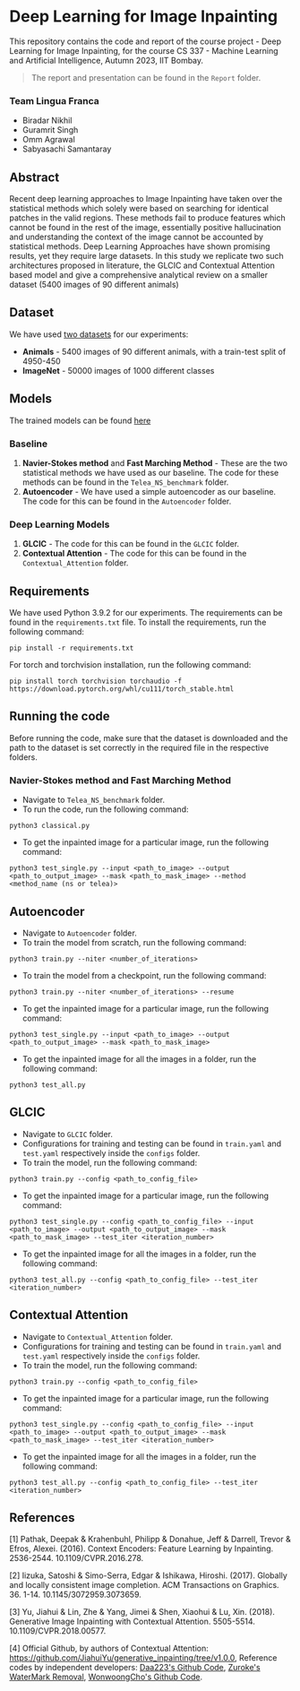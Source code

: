 # Deep Learning for Image Inpainting
This repository contains the code and report of the course project - Deep Learning for Image Inpainting, for the course CS 337 - Machine Learning and Artificial Intelligence, Autumn 2023, IIT Bombay.
> The report and presentation can be found in the `Report` folder.

### Team Lingua Franca
* Biradar Nikhil
* Guramrit Singh
* Omm Agrawal
* Sabyasachi Samantaray

## Abstract
Recent deep learning approaches to Image Inpainting have taken over the statistical methods which solely were
based on searching for identical patches in the valid regions.
These methods fail to produce features which cannot be found
in the rest of the image, essentially positive hallucination and
understanding the context of the image cannot be accounted
by statistical methods. Deep Learning Approaches have shown
promising results, yet they require large datasets. In this study
we replicate two such architectures proposed in literature, the
GLCIC and Contextual Attention based model and give a
comprehensive analytical review on a smaller dataset (5400
images of 90 different animals)

## Dataset
We have used [two datasets](https://iitbacin-my.sharepoint.com/:f:/g/personal/210050035_iitb_ac_in/EpTqLEiJSblNidfRT_pambQBmEcCwSiStBzHGn8w4HnGzw?e=IfDT4A) for our experiments:
* **Animals** - 5400 images of 90 different animals, with a train-test split of 4950-450
* **ImageNet** - 50000 images of 1000 different classes

## Models
The trained models can be found [here](https://iitbacin-my.sharepoint.com/:f:/g/personal/210050035_iitb_ac_in/EgWxZCttLY5PpnalGrCBiYIBTTu-RueRN5Xi34y9u6MBJA?e=UnRFiT)
### Baseline
1. **Navier-Stokes method** and **Fast Marching
Method** - These are the two statistical methods we have used as our baseline. The code for these methods can be found in the `Telea_NS_benchmark` folder.
2. **Autoencoder** - We have used a simple autoencoder as our baseline. The code for this can be found in the `Autoencoder` folder.
### Deep Learning Models
1. **GLCIC** - The code for this can be found in the `GLCIC` folder.
2. **Contextual Attention** - The code for this can be found in the `Contextual_Attention` folder.

## Requirements
We have used Python 3.9.2 for our experiments. The requirements can be found in the `requirements.txt` file. To install the requirements, run the following command:
```
pip install -r requirements.txt
```
For torch and torchvision installation, run the following command:
```
pip install torch torchvision torchaudio -f https://download.pytorch.org/whl/cu111/torch_stable.html
```

## Running the code
Before running the code, make sure that the dataset is downloaded and the path to the dataset is set correctly in the required file in the respective folders.
### Navier-Stokes method and Fast Marching Method 
* Navigate to `Telea_NS_benchmark` folder. 
* To run the code, run the following command:
```
python3 classical.py
```
* To get the inpainted image for a particular image, run the following command:
```
python3 test_single.py --input <path_to_image> --output <path_to_output_image> --mask <path_to_mask_image> --method <method_name (ns or telea)>
```

## Autoencoder
* Navigate to `Autoencoder` folder. 
* To train the model from scratch, run the following command:
```
python3 train.py --niter <number_of_iterations>
```
* To train the model from a checkpoint, run the following command:
```
python3 train.py --niter <number_of_iterations> --resume
```
* To get the inpainted image for a particular image, run the following command:
```
python3 test_single.py --input <path_to_image> --output <path_to_output_image> --mask <path_to_mask_image>
```
* To get the inpainted image for all the images in a folder, run the following command:
```
python3 test_all.py
```

## GLCIC
* Navigate to `GLCIC` folder.
* Configurations for training and testing can be found in `train.yaml` and `test.yaml` respectively inside the `configs` folder.
* To train the model, run the following command:
```
python3 train.py --config <path_to_config_file>
```
* To get the inpainted image for a particular image, run the following command:
```
python3 test_single.py --config <path_to_config_file> --input <path_to_image> --output <path_to_output_image> --mask <path_to_mask_image> --test_iter <iteration_number>
```
* To get the inpainted image for all the images in a folder, run the following command:
```
python3 test_all.py --config <path_to_config_file> --test_iter <iteration_number>
```

## Contextual Attention
* Navigate to `Contextual_Attention` folder.
* Configurations for training and testing can be found in `train.yaml` and `test.yaml` respectively inside the `configs` folder.
* To train the model, run the following command:
```
python3 train.py --config <path_to_config_file>
```
* To get the inpainted image for a particular image, run the following command:
```
python3 test_single.py --config <path_to_config_file> --input <path_to_image> --output <path_to_output_image> --mask <path_to_mask_image> --test_iter <iteration_number>
```
* To get the inpainted image for all the images in a folder, run the following command:
```
python3 test_all.py --config <path_to_config_file> --test_iter <iteration_number>
```

## References
[1] Pathak, Deepak & Krahenbuhl, Philipp & Donahue, Jeff & Darrell, Trevor & Efros, Alexei. (2016). Context Encoders: Feature Learning by Inpainting. 2536-2544. 10.1109/CVPR.2016.278.

[2] Iizuka, Satoshi & Simo-Serra, Edgar & Ishikawa, Hiroshi. (2017). Globally and locally consistent image completion. ACM Transactions on Graphics. 36. 1-14. 10.1145/3072959.3073659. 

[3] Yu, Jiahui & Lin, Zhe & Yang, Jimei & Shen, Xiaohui & Lu, Xin. (2018). Generative Image Inpainting with Contextual Attention. 5505-5514. 10.1109/CVPR.2018.00577. 

[4] Official Github, by authors of Contextual Attention: https://github.com/JiahuiYu/generative_inpainting/tree/v1.0.0, Reference codes by independent developers: [Daa223's Github Code](https://github.com/daa233/generative-inpainting-pytorch), [Zuroke's WaterMark Removal](https://github.com/zuruoke/watermark-removal), 
[WonwoongCho's Github Code](https://github.com/WonwoongCho/Generative-Inpainting-pytorch).
